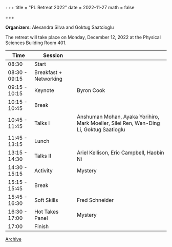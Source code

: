 +++
title = "PL Retreat 2022"
date = 2022-11-27
math = false

+++

**Organizers**: Alexandra Silva and Goktug Saatcioglu

The retreat will take place on Monday, December 12, 2022 at the Physical Sciences Building Room 401.


| Time           | Session                        |            |
|----------------|--------------------------------|------------|
| 08:30          | Start                          |            |
| 08:30 - 09:15  | Breakfast + Networking         |            |
| 09:15 - 10:15  | Keynote                        | Byron Cook |
| 10:15 - 10:45  | Break                          |            |
| 10:45 - 11:45  | Talks I                        | Anshuman Mohan, Ayaka Yorihiro, Mark Moeller, Silei Ren, Wen-Ding Li, Goktug Saatioglu |
| 11:45 - 13:15  | Lunch                          |            |
| 13:15 - 14:30  | Talks II                       | Ariel Kellison, Eric Campbell, Haobin Ni |
| 14:30 - 15:15  | Activity                       | Mystery    |
| 15:15 - 15:45  | Break                          |            |
| 15:45 - 16:30  | Soft Skills                    | Fred Schneider |
| 16:30 - 17:00  | Hot Takes Panel                | Mystery    |
| 17:00          | Finish                         |            |

[Archive](../)
